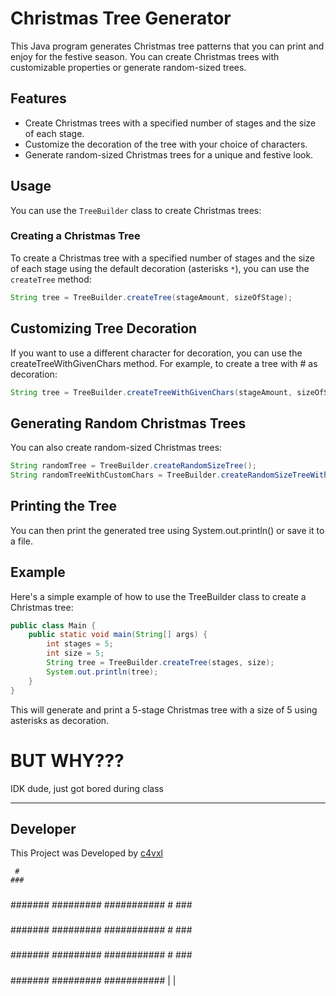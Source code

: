 # Christmas Tree Generator

This Java program generates Christmas tree patterns that you can print and enjoy for the festive season. You can create Christmas trees with customizable properties or generate random-sized trees.

## Features

- Create Christmas trees with a specified number of stages and the size of each stage.
- Customize the decoration of the tree with your choice of characters.
- Generate random-sized Christmas trees for a unique and festive look.

## Usage

You can use the `TreeBuilder` class to create Christmas trees:

### Creating a Christmas Tree

To create a Christmas tree with a specified number of stages and the size of each stage using the default decoration (asterisks `*`), you can use the `createTree` method:

```java
String tree = TreeBuilder.createTree(stageAmount, sizeOfStage);
```

## Customizing Tree Decoration
If you want to use a different character for decoration, you can use the createTreeWithGivenChars method. For example, to create a tree with # as decoration:
```java
String tree = TreeBuilder.createTreeWithGivenChars(stageAmount, sizeOfStage, "#");
```

## Generating Random Christmas Trees
You can also create random-sized Christmas trees:
```java
String randomTree = TreeBuilder.createRandomSizeTree();
String randomTreeWithCustomChars = TreeBuilder.createRandomSizeTreeWithGivenChars("#"); // will create a tree with # as leaves
```

## Printing the Tree
You can then print the generated tree using System.out.println() or save it to a file.

## Example

Here's a simple example of how to use the TreeBuilder class to create a Christmas tree:
```java
public class Main {
    public static void main(String[] args) {
        int stages = 5;
        int size = 5;
        String tree = TreeBuilder.createTree(stages, size);
        System.out.println(tree);
    }
}
```
This will generate and print a 5-stage Christmas tree with a size of 5 using asterisks as decoration.

# BUT WHY???
IDK dude, just got bored during class

---
## Developer
This Project was Developed by [c4vxl](https://c4vxl.de)


     #
    ###
   #####
  #######
 #########
###########
     #
    ###
   #####
  #######
 #########
###########
     #
    ###
   #####
  #######
 #########
###########
     #
    ###
   #####
  #######
 #########
###########
     |
     |
